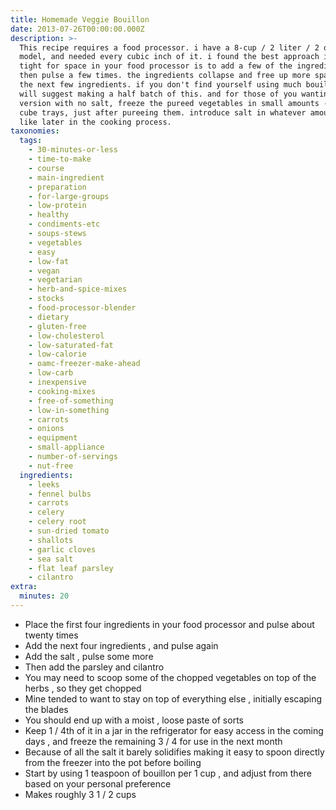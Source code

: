 ```yaml
---
title: Homemade Veggie Bouillon
date: 2013-07-26T00:00:00.000Z
description: >-
  This recipe requires a food processor. i have a 8-cup / 2 liter / 2 quart
  model, and needed every cubic inch of it. i found the best approach if you are
  tight for space in your food processor is to add a few of the ingredients,
  then pulse a few times. the ingredients collapse and free up more space for
  the next few ingredients. if you don't find yourself using much bouillon, i
  will suggest making a half batch of this. and for those of you wanting to do a
  version with no salt, freeze the pureed vegetables in small amounts - say, ice
  cube trays, just after pureeing them. introduce salt in whatever amount you
  like later in the cooking process.
taxonomies:
  tags:
    - 30-minutes-or-less
    - time-to-make
    - course
    - main-ingredient
    - preparation
    - for-large-groups
    - low-protein
    - healthy
    - condiments-etc
    - soups-stews
    - vegetables
    - easy
    - low-fat
    - vegan
    - vegetarian
    - herb-and-spice-mixes
    - stocks
    - food-processor-blender
    - dietary
    - gluten-free
    - low-cholesterol
    - low-saturated-fat
    - low-calorie
    - oamc-freezer-make-ahead
    - low-carb
    - inexpensive
    - cooking-mixes
    - free-of-something
    - low-in-something
    - carrots
    - onions
    - equipment
    - small-appliance
    - number-of-servings
    - nut-free
  ingredients:
    - leeks
    - fennel bulbs
    - carrots
    - celery
    - celery root
    - sun-dried tomato
    - shallots
    - garlic cloves
    - sea salt
    - flat leaf parsley
    - cilantro
extra:
  minutes: 20
---
```

 - Place the first four ingredients in your food processor and pulse about twenty times
 - Add the next four ingredients , and pulse again
 - Add the salt , pulse some more
 - Then add the parsley and cilantro
 - You may need to scoop some of the chopped vegetables on top of the herbs , so they get chopped
 - Mine tended to want to stay on top of everything else , initially escaping the blades
 - You should end up with a moist , loose paste of sorts
 - Keep 1 / 4th of it in a jar in the refrigerator for easy access in the coming days , and freeze the remaining 3 / 4 for use in the next month
 - Because of all the salt it barely solidifies making it easy to spoon directly from the freezer into the pot before boiling
 - Start by using 1 teaspoon of bouillon per 1 cup , and adjust from there based on your personal preference
 - Makes roughly 3 1 / 2 cups
